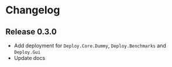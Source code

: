 # Changelog

## Release 0.3.0

- Add deployment for `Deploy.Core.Dummy`, `Deploy.Benchmarks` and `Deploy.Gui`
- Update docs
